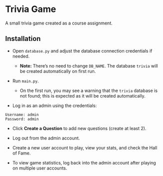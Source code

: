 # Trivia Game

A small trivia game created as a course assignment.

## Installation

- Open `database.py` and adjust the database connection credentials if needed.  
  - **Note:** There’s no need to change `DB_NAME`. The database `trivia` will be created automatically on first run.

- Run `main.py`.  
  - On the first run, you may see a warning that the `trivia` database is not found; this is expected as it will be created automatically.

- Log in as an admin using the credentials:  
```
Username: admin
Password: admin
```

- Click **Create a Question** to add new questions (create at least 2).

- Log out from the admin account.  
- Create a new user account to play, view your stats, and check the Hall of Fame.

- To view game statistics, log back into the admin account after playing on multiple user accounts.
